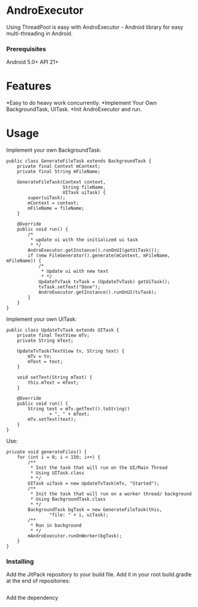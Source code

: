 # AndroExecutor
Using ThreadPool is easy with AndroExecutor - Android library for easy multi-threading in Android.

### Prerequisites
Android 5.0+ API 21+

# Features

*Easy to do heavy work concurrently.
*Implement Your Own BackgroundTask, UITask.
*Init AndroExecutor and run.

# Usage
Implement your own BackgroundTask:
```
public class GenerateFileTask extends BackgroundTask {
    private final Context mContext;
    private final String mFileName;

    GenerateFileTask(Context context,
                     String fileName,
                     UITask uiTask) {
        super(uiTask);
        mContext = context;
        mFileName = fileName;
    }

    @Override
    public void run() {
        /*
         * update ui with the initialized ui task
         * */
        AndroExecutor.getInstance().runOnUI(getUiTask());
        if (new FileGenerator().generate(mContext, mFileName, mFileName)) {
            /*
             * Update ui with new text
             * */
            UpdateTvTask tvTask = (UpdateTvTask) getUiTask();
            tvTask.setText("Done");
            AndroExecutor.getInstance().runOnUI(tvTask);
        }
    }
}
```
Implement your own UITask:
```
public class UpdateTvTask extends UITask {
    private final TextView mTv;
    private String mText;

    UpdateTvTask(TextView tv, String text) {
        mTv = tv;
        mText = text;
    }

    void setText(String mText) {
        this.mText = mText;
    }

    @Override
    public void run() {
        String text = mTv.getText().toString()
                + ", " + mText;
        mTv.setText(text);
    }
}
```
Use:
```
private void generateFiles() {
    for (int i = 0; i < 150; i++) {
        /**
         * Init the task that will run on the UI/Main Thread
         * Using UITask.class
         * */
        UITask uiTask = new UpdateTvTask(mTv, "Started");
        /**
         * Init the task that will run on a worker thread/ background
         * Using BackgroundTask.class
         * */
        BackgroundTask bgTask = new GenerateFileTask(this,
                "file: " + i, uiTask);
        /**
         * Run in background
         * */
        mAndroExecutor.runOnWorker(bgTask);
    }
}
```

### Installing

Add the JitPack repository to your build file.
Add it in your root build.gradle at the end of repositories:
```

```

Add the dependency
```

```
